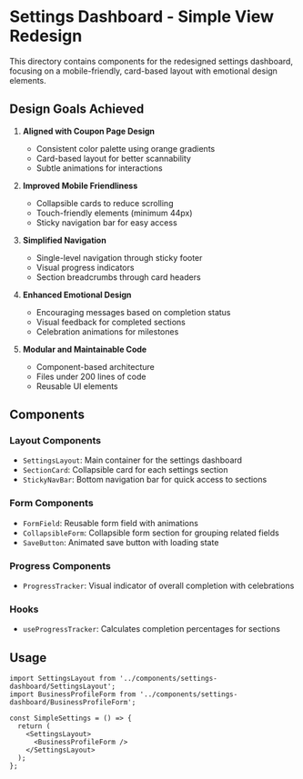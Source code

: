 # Settings Dashboard - Simple View Redesign

This directory contains components for the redesigned settings dashboard, focusing on a mobile-friendly, card-based layout with emotional design elements.

## Design Goals Achieved

1. **Aligned with Coupon Page Design**
   - Consistent color palette using orange gradients
   - Card-based layout for better scannability
   - Subtle animations for interactions

2. **Improved Mobile Friendliness**
   - Collapsible cards to reduce scrolling
   - Touch-friendly elements (minimum 44px)
   - Sticky navigation bar for easy access

3. **Simplified Navigation**
   - Single-level navigation through sticky footer
   - Visual progress indicators
   - Section breadcrumbs through card headers

4. **Enhanced Emotional Design**
   - Encouraging messages based on completion status
   - Visual feedback for completed sections
   - Celebration animations for milestones

5. **Modular and Maintainable Code**
   - Component-based architecture
   - Files under 200 lines of code
   - Reusable UI elements

## Components

### Layout Components
- `SettingsLayout`: Main container for the settings dashboard
- `SectionCard`: Collapsible card for each settings section
- `StickyNavBar`: Bottom navigation bar for quick access to sections

### Form Components
- `FormField`: Reusable form field with animations
- `CollapsibleForm`: Collapsible form section for grouping related fields
- `SaveButton`: Animated save button with loading state

### Progress Components
- `ProgressTracker`: Visual indicator of overall completion with celebrations

### Hooks
- `useProgressTracker`: Calculates completion percentages for sections

## Usage

```tsx
import SettingsLayout from '../components/settings-dashboard/SettingsLayout';
import BusinessProfileForm from '../components/settings-dashboard/BusinessProfileForm';

const SimpleSettings = () => {
  return (
    <SettingsLayout>
      <BusinessProfileForm />
    </SettingsLayout>
  );
};